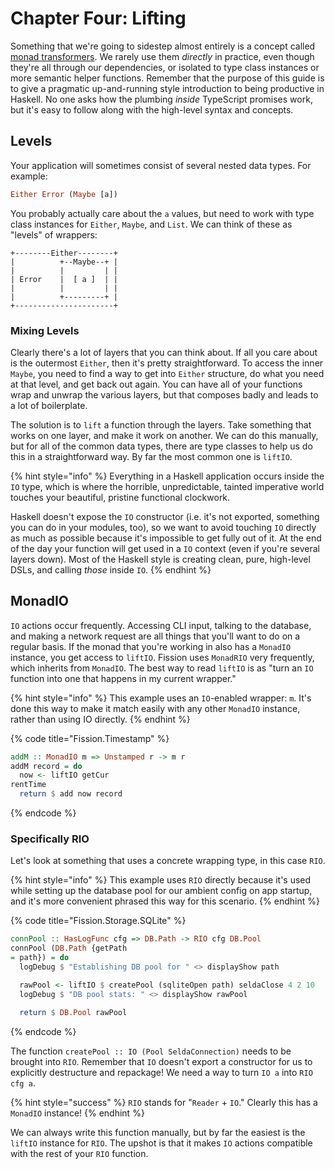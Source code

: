 # Chapter Four: Lifting

Something that we're going to sidestep almost entirely is a concept called [monad transformers](https://en.wikibooks.org/wiki/Haskell/Monad_transformers). We rarely use them _directly_ in practice, even though they're all through our dependencies, or isolated to type class instances or more semantic helper functions. Remember that the purpose of this guide is to give a pragmatic up-and-running style introduction to being productive in Haskell. No one asks how the plumbing _inside_ TypeScript promises work, but it's easy to follow along with the high-level syntax and concepts.

## Levels

Your application will sometimes consist of several nested data types. For example:

```haskell
Either Error (Maybe [a])
```

You probably actually care about the `a` values, but need to work with type class instances for `Either`, `Maybe`, and `List`. We can think of these as "levels" of wrappers:

```text
+--------Either--------+
|          +--Maybe--+ |
|          |         | |
| Error    |  [ a ]  | |           
|          |         | |
|          +---------+ |
+----------------------+
```

### Mixing Levels

Clearly there's a lot of layers that you can think about. If all you care about is the outermost `Either`, then it's pretty straightforward. To access the inner `Maybe`, you need to find a way to get into `Either` structure, do what you need at that level, and get back out again. You can have all of your functions wrap and unwrap the various layers, but that composes badly and leads to a lot of boilerplate.

The solution is to `lift` a function through the layers. Take something that works on one layer, and make it work on another. We can do this manually, but for all of the common data types, there are type classes to help us do this in a straightforward way. By far the most common one is `liftIO`.

{% hint style="info" %}
Everything in a Haskell application occurs inside the `IO` type, which is where the horrible, unpredictable, tainted imperative world touches your beautiful, pristine functional clockwork.

Haskell doesn't expose the `IO` constructor \(i.e. it's not exported, something you can do in your modules, too\), so we want to avoid touching `IO` directly as much as possible because it's impossible to get fully out of it. At the end of the day your function will get used in a `IO` context \(even if you're several layers down\). Most of the Haskell style is creating clean, pure, high-level DSLs, and calling _those_ inside `IO`.
{% endhint %}

## MonadIO

`IO` actions occur frequently. Accessing CLI input, talking to the database, and making a network request are all things that you'll want to do on a regular basis. If the monad that you're working in also has a `MonadIO` instance, you get access to `liftIO`. Fission uses `MonadRIO` very frequently, which inherits from `MonadIO`. The best way to read `liftIO` is as "turn an `IO` function into one that happens in my current wrapper."

{% hint style="info" %}
This example uses an `IO`-enabled wrapper: `m`. It's done this way to make it match easily with any other `MonadIO` instance, rather than using IO directly.
{% endhint %}

{% code title="Fission.Timestamp" %}
```haskell
addM :: MonadIO m => Unstamped r -> m r
addM record = do
  now <- liftIO getCurrentTime
  return $ add now record
```
{% endcode %}

### Specifically RIO

Let's look at something that uses a concrete wrapping type, in this case `RIO`.

{% hint style="info" %}
This example uses `RIO` directly because it's used while setting up the database pool for our ambient config on app startup, and it's more convenient phrased this way for this scenario.
{% endhint %}

{% code title="Fission.Storage.SQLite" %}
```haskell
connPool :: HasLogFunc cfg => DB.Path -> RIO cfg DB.Pool
connPool (DB.Path {getPath = path}) = do
  logDebug $ "Establishing DB pool for " <> displayShow path

  rawPool <- liftIO $ createPool (sqliteOpen path) seldaClose 4 2 10
  logDebug $ "DB pool stats: " <> displayShow rawPool

  return $ DB.Pool rawPool
```
{% endcode %}

The function `createPool :: IO (Pool SeldaConnection)` needs to be brought into `RIO`. Remember that `IO` doesn't export a constructor for us to explicitly destructure and repackage! We need a way to turn `IO a` into `RIO cfg a`.

{% hint style="success" %}
`RIO` stands for "`Reader` + `IO`." Clearly this has a `MonadIO` instance! 
{% endhint %}

 We can always write this function manually, but by far the easiest is the `liftIO` instance for `RIO`. The upshot is that it makes `IO` actions compatible with the rest of your `RIO` function.

